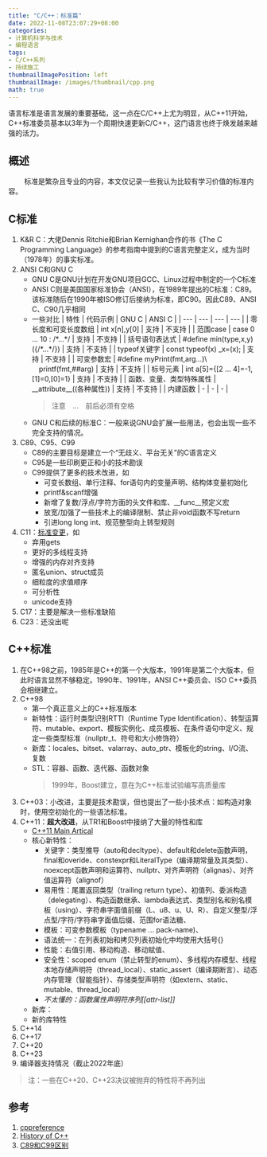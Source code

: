 ```yaml
---
title: "C/C++：标准篇"
date: 2022-11-08T23:07:29+08:00
categories:
- 计算机科学与技术
- 编程语言
tags:
- C/C++系列
- 持续施工
thumbnailImagePosition: left
thumbnailImage: /images/thumbnail/cpp.png
math: true
---
```

语言标准是语言发展的重要基础，这一点在C/C++上尤为明显，从C++11开始，C++标准委员基本以3年为一个周期快速更新C/C++，这门语言也终于焕发越来越强的活力。
<!--more-->
## 概述
&emsp;&emsp; 标准是繁杂且专业的内容，本文仅记录一些我认为比较有学习价值的标准内容。
## C标准
1. K&R C：大佬Dennis Ritchie和Brian Kernighan合作的书《The C Programming Language》的参考指南中提到的C语言完整定义，成为当时（1978年）的事实标准。
1. ANSI C和GNU C
    - GNU C是GNU计划在开发GNU项目GCC、Linux过程中制定的一个C标准
    - ANSI C则是美国国家标准协会（ANSI），在1989年提出的C标准：C89。该标准随后在1990年被ISO修订后接纳为标准，即C90。因此C89、ANSI C、C90几乎相同
    - 一些对比
        | 特性 | 代码示例 | GNU C | ANSI C |
        | --- | --- | --- | --- |
        | 零长度和可变长度数组 | int x[n],y[0] | 支持 | 不支持 |
        | 范围case | case 0 ... 10 : /\*...\*/ | 支持 | 不支持 |
        | 括号语句表达式 | #define min(type,x,y) ({/\*...\*/}) | 支持 | 不支持 |
        | typeof关键字 | const typeof(x) _x=(x); | 支持 | 不支持 |
        | 可变参数宏 | #define myPrint(fmt,arg...)\\</br>&emsp;printf(fmt,##arg) | 支持 | 不支持 |
        | 标号元素 | int a[5]={[2 ... 4]=-1,[1]=0,[0]=1} | 支持 | 不支持 |
        | 函数、变量、类型特殊属性 | \_\_attribute\_\_((各种属性)) | 支持 | 不支持 |
        | 内建函数 | - | - | - |
        >  注意&emsp;...&emsp;前后必须有空格
    - GNU C和后续的标准C：一般来说GNU会扩展一些用法，也会出现一些不完全支持的情况。
1. C89、C95、C99
    - C89的主要目标是建立一个“无歧义、平台无关”的C语言定义
    - C95是一些印刷更正和小的技术勘误
    - C99提供了更多的技术改进，如
        - 可变长数组、单行注释、for语句内的变量声明、结构体变量初始化
        - printf&scanf增强
        - 新增了复数/浮点/字符方面的头文件和库、\_\_func\_\_预定义宏
        - 放宽/加强了一些技术上的编译限制、禁止非void函数不写return
        - 引进long long int、规范整型向上转型规则
1. C11：[标准变更](https://zh.cppreference.com/w/c/11)，如
    - 弃用gets
    - 更好的多线程支持
    - 增强的内存对齐支持
    - 匿名union、struct成员
    - 细粒度的求值顺序
    - 可分析性
    - unicode支持
1. C17：主要是解决一些标准缺陷
1. C23：还没出呢
## C++标准
1. 在C++98之前，1985年是C++的第一个大版本，1991年是第二个大版本，但此时语言显然不够稳定。1990年、1991年，ANSI C++委员会、ISO C++委员会相继建立。
1. C++98
    - 第一个真正意义上的C++标准版本
    - 新特性：运行时类型识别RTTI（Runtime Type Identification）、转型运算符、mutable、export、模板实例化、成员模板、在条件语句中定义、规定一些类型标准（nullptr_t、符号和大小修饰符）
    - 新库：locales、bitset、valarray、auto_ptr、模板化的string、I/O流、复数
    - STL：容器、函数、迭代器、函数对象
        > 1999年，Boost建立，意在为C++标准试验编写高质量库
1. C++03：小改进，主要是技术勘误，但也提出了一些小技术点：如构造对象时，使用空初始化的一些语法标准。
1. C++11：**超大改进**，从TR1和Boost中接纳了大量的特性和库
    - [C++11 Main Artical](https://en.cppreference.com/w/cpp/11)
    - 核心新特性：
        - 关键字：类型推导（auto和decltype）、default和delete函数声明，final和overide、constexpr和LiteralType（编译期常量及其类型）、noexcept函数声明和运算符、nullptr、对齐声明符（alignas）、对齐值运算符（alignof）
        - 易用性：尾置返回类型（trailing return type）、初值列、委派构造（delegating）、构造函数继承、lambda表达式、类型别名和别名模板（using）、字符串字面值前缀（L、u8、u、U、R）、自定义整型/浮点型/字符/字符串字面值后缀、范围for语法糖、
        - 模板：可变参数模板（typename ... pack-name)、
        - 语法统一：在列表初始和拷贝列表初始化中均使用大括号\{\}
        - 性能：右值引用、移动构造、移动赋值、
        - 安全性：scoped enum（禁止转型的enum）、多线程内存模型、线程本地存储声明符（thread_local）、static_assert（编译期断言）、动态内存管理（智能指针）、存储类型声明符（如extern、static、mutable、thread_local）
        - *不太懂的：函数属性声明符序列\[\[attr-list\]\]*
    - 新库：
    - 新的库特性
1. C++14
1. C++17
1. C++20
1. C++23
1. 编译器支持情况（截止2022年底）

> 注：一些在C++20、C++23决议被抛弃的特性将不再列出

## 参考
1. [cppreference](https://zh.cppreference.com/w/)
1. [History of C++](https://en.cppreference.com/w/cpp/language/history)
1. [C89和C99区别](https://www.cnblogs.com/xiaoyoucai/p/6146784.html)